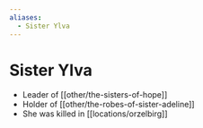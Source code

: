 ```yaml
---
aliases:
  - Sister Ylva
---
```

# Sister Ylva

- Leader of [[other/the-sisters-of-hope]]
- Holder of [[other/the-robes-of-sister-adeline]]
- She was killed in [[locations/orzelbirg]]